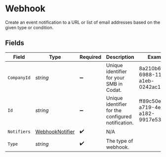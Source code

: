 # Webhook

Create an event notification to a URL or list of email addresses based on the given type or condition.


## Fields

| Field                                                     | Type                                                      | Required                                                  | Description                                               | Example                                                   |
| --------------------------------------------------------- | --------------------------------------------------------- | --------------------------------------------------------- | --------------------------------------------------------- | --------------------------------------------------------- |
| `CompanyId`                                               | *string*                                                  | :heavy_minus_sign:                                        | Unique identifier for your SMB in Codat.                  | 8a210b68-6988-11ed-a1eb-0242ac120002                      |
| `Id`                                                      | *string*                                                  | :heavy_minus_sign:                                        | Unique identifier for the configured notification.        | ff89c50e-a719-4ef5-a182-9917e53927b6                      |
| `Notifiers`                                               | [WebhookNotifier](../../models/shared/WebhookNotifier.md) | :heavy_check_mark:                                        | N/A                                                       |                                                           |
| `Type`                                                    | *string*                                                  | :heavy_check_mark:                                        | The type of webhook.                                      |                                                           |